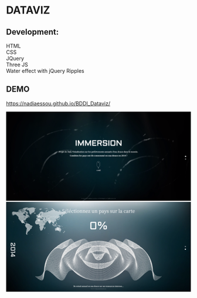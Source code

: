 # DATAVIZ


## Development:

HTML  
CSS  
JQuery  
Three JS  
Water effect with jQuery Ripples

## DEMO

https://nadiaessou.github.io/BDDI_Dataviz/

![Demo](assets/Capture3.PNG)  
![Demo](assets/Capture2.PNG)  
